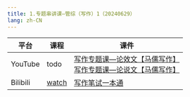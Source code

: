 ```yaml
---
title: 1.专题串讲课—管综（写作）1（20240629）
lang: zh-CN
---
```


| 平台       | 课程                                                                                                                                    | 课件                                                                                                                                                                                                                                                                                                                                                                                                                                                                                  |
|----------|---------------------------------------------------------------------------------------------------------------------------------------|-------------------------------------------------------------------------------------------------------------------------------------------------------------------------------------------------------------------------------------------------------------------------------------------------------------------------------------------------------------------------------------------------------------------------------------------------------------------------------------|
| YouTube  | todo                                                                                                                                  | [写作专题课—论效文【马儒写作】](../../public/write/%E5%86%99%E4%BD%9C-%E6%AD%A3%E5%BC%8F%E8%AF%BE/pdf/%E5%86%99%E4%BD%9C%E4%B8%93%E9%A2%98%E8%AF%BE%E2%80%94%E8%AE%BA%E6%95%88%E6%96%87%E3%80%90%E9%A9%AC%E5%84%92%E5%86%99%E4%BD%9C%E3%80%91.pdf)<br/>[写作专题课—论说文【马儒写作】](../../public/write/%E5%86%99%E4%BD%9C-%E6%AD%A3%E5%BC%8F%E8%AF%BE/pdf/%E5%86%99%E4%BD%9C%E4%B8%93%E9%A2%98%E8%AF%BE%E2%80%94%E8%AE%BA%E8%AF%B4%E6%96%87%E3%80%90%E9%A9%AC%E5%84%92%E5%86%99%E4%BD%9C%E3%80%91.pdf) |
| Bilibili | [watch](https://www.bilibili.com/video/BV1cVkTYiE6Q?spm_id_from=333.788.videopod.sections&vd_source=752f1f454ebffd32e5dbe02742c48dab) | [写作笔试一本通](../../public/write/%E5%86%99%E4%BD%9C-%E6%AD%A3%E5%BC%8F%E8%AF%BE/pdf/2.%E3%80%90%E7%AC%94%E8%AF%95%E4%B8%80%E6%9C%AC%E9%80%9A%E3%80%91%E7%AE%A1%E7%BB%BC-%E5%86%99%E4%BD%9C.pdf)                                                                                                                                                                                                                                                                                         |




